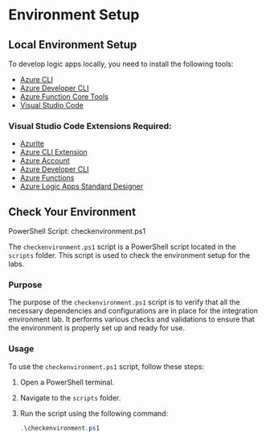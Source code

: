 # Environment Setup

## Local Environment Setup
To develop logic apps locally, you need to install the following tools:

- [Azure CLI](https://docs.microsoft.com/en-us/cli/azure/install-azure-cli)
- [Azure Developer CLI](https://docs.microsoft.com/en-us/azure/developer/azure-cli)
- [Azure Function Core Tools](https://docs.microsoft.com/en-us/azure/azure-functions/functions-run-local)
- [Visual Studio Code](https://code.visualstudio.com/)  
 
### Visual Studio Code Extensions Required:

- [Azurite](https://marketplace.visualstudio.com/items?itemName=Azurite.azurite)
- [Azure CLI Extension](https://marketplace.visualstudio.com/items?itemName=ms-vscode.azurecli)
- [Azure Account](https://marketplace.visualstudio.com/items?itemName=ms-vscode.azure-account)
- [Azure Developer CLI](https://marketplace.visualstudio.com/items?itemName=ms-azuretools.azure-dev)
- [Azure Functions](https://marketplace.visualstudio.com/items?itemName=ms-azuretools.vscode-azurefunctions)
- [Azure Logic Apps Standard Designer](https://marketplace.visualstudio.com/items?itemName=ms-azuretools.vscode-azurelogicapps)


## Check Your Environment 
PowerShell Script: checkenvironment.ps1

The `checkenvironment.ps1` script is a PowerShell script located in the `scripts` folder. This script is used to check the environment setup for the labs.

### Purpose

The purpose of the `checkenvironment.ps1` script is to verify that all the necessary dependencies and configurations are in place for the integration environment lab. It performs various checks and validations to ensure that the environment is properly set up and ready for use.

### Usage

To use the `checkenvironment.ps1` script, follow these steps:

1. Open a PowerShell terminal.
2. Navigate to the `scripts` folder.
3. Run the script using the following command:

   ```powershell
   .\checkenvironment.ps1
